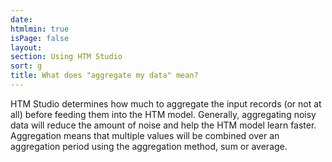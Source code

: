 ```yaml
---
date:
htmlmin: true
isPage: false
layout:
section: Using HTM Studio
sort: g
title: What does "aggregate my data" mean?
---
```


HTM Studio determines how much to aggregate the input records (or not at all)
before feeding them into the HTM model. Generally, aggregating noisy data will
reduce the amount of noise and help the HTM model learn faster. Aggregation
means that multiple values will be combined over an aggregation period using the
aggregation method, sum or average.
